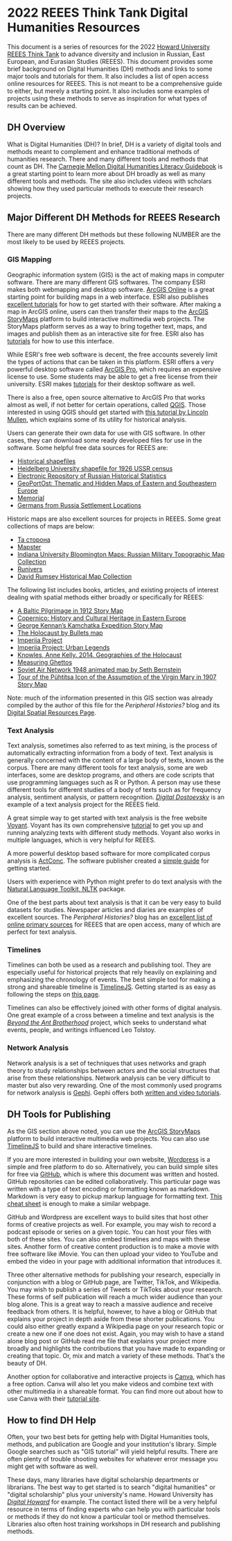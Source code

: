 # 2022 REEES Think Tank Digital Humanities Resources

This document is a series of resources for the 2022 [Howard University REEES Think Tank](https://www.reeesthinktank.com/) to advance diversity and inclusion in Russian, East European, and Eurasian Studies (REEES). This document provides some brief background on Digital Humanities (DH) methods and links to some major tools and tutorials for them. It also includes a list of open access online resources for REEES. This is not meant to be a comprehensive guide to either, but merely a starting point. It also includes some examples of projects using these methods to serve as inspiration for what types of results can be achieved.

## DH Overview

What is Digital Humanities (DH)? In brief, DH is a variety of digital tools and methods meant to complement and enhance traditional methods of humanities research. There and many different tools and methods that count as DH. The [Carnegie Mellon Digital Humanities Literacy Guidebook](https://cmu-lib.github.io/dhlg/) is a great starting point to learn more about DH broadly as well as many different tools and methods. The site also includes videos with scholars showing how they used particular methods to execute their research projects.

## Major Different DH Methods for REEES Research

There are many different DH methods but these following NUMBER are the most likely to be used by REEES projects.

### GIS Mapping

Geographic information system (GIS) is the act of making maps in computer software. There are many different GIS softwares. The company ESRI makes both webmapping and desktop software. [ArcGIS Online](https://www.arcgis.com/index.html) is a great starting point for building maps in a web interface. ESRI also publishes [excellent tutorials](https://learn.arcgis.com/en/projects/get-started-with-arcgis-online/) for how to get started with their software. After making a map in ArcGIS online, users can then transfer their maps to the [ArcGIS StoryMaps](https://storymaps.arcgis.com/) platform to build interactive multimedia web projects. The StoryMaps platform serves as a way to bring together text, maps, and images and publish them as an interactive site for free. ESRI also has [tutorials](https://storymaps.arcgis.com/stories/cea22a609a1d4cccb8d54c650b595bc4) for how to use this interface.

While ESRI's free web software is decent, the free accounts severely limit the types of actions that can be taken in this platform. ESRI offers a very powerful desktop software called [ArcGIS Pro](https://www.esri.com/en-us/arcgis/products/arcgis-pro/overview), which requires an expensive license to use. Some students may be able to get a free license from their university. ESRI makes [tutorials](https://www.esri.com/en-us/arcgis/products/arcgis-pro/overview) for their desktop software as well.

There is also a free, open source alternative to ArcGIS Pro that works almost as well, if not better for certain operations, called [QGIS](https://www.qgis.org/en/site/). Those interested in using QGIS should get started with [this tutorial by Lincoln Mullen](https://lincolnmullen.com/projects/spatial-workshop/qgis.html), which explains some of its utility for historical analysis.

Users can generate their own data for use with GIS software. In other cases, they can download some ready developed files for use in the software. Some helpful free data sources for REEES are: 

- [Historical shapefiles](https://icr.ethz.ch/data/cshapes/)
- [Heidelberg University shapefile for 1926 USSR census](https://heidata.uni-heidelberg.de/dataset.xhtml?persistentId=doi:10.11588/data/10064)
- [Electronic Repository of Russian Historical Statistics](https://datasets.iisg.amsterdam/dataverse/RISTAT)
- [GeoPortOst: Thematic and Hidden Maps of Eastern and Southeastern Europe](http://geoportost.ios-regensburg.de/en/)
- [Memorial](https://www.memo.ru/ru-ru/collections/)
- [Germans from Russia Settlement Locations](https://www.germansfromrussiasettlementlocations.org/p/maps.html) 

Historic maps are also excellent sources for projects in REEES. Some great collections of maps are below:
- [Та сторона](http://tastorona.su/)
- [Mapster](http://igrek.amzp.pl/)
- [Indiana University Bloomington Maps: Russian Military Topographic Map Collection](https://webapp1.dlib.indiana.edu/images/splash.htm?scope=images/VAC9619)
- [Runivers](https://runivers.ru/mp/)
- [David Rumsey Historical Map Collection](https://www.davidrumsey.com/)

The following list includes books, articles, and existing projects of interest dealing with spatial methods either broadly or specifically for REEES:

- [A Baltic Pilgrimage in 1912 Story Map](https://www.balticorthodoxy.com/pilgrimage)
- [Copernico: History and Cultural Heritage in Eastern Europe](https://www.copernico.eu/en/start)
- [George Kennan’s Kamchatka Expedition Story Map](https://storymaps.arcgis.com/stories/3c68c41d6c4840e9a0a3f71b40cde221)
- [The Holocaust by Bullets map](http://www.yahadinunum.orgwww.yahadmap.org/#map/)
- [Imperiia Project](https://imperiia.scalar.fas.harvard.edu/imperiia/index)
- [Imperiia Project: Urban Legends](https://imperiia.omeka.fas.harvard.edu/exhibits/show/urban-legends)
- [Knowles, Anne Kelly. 2014. Geographies of the Holocaust](https://www.google.com/books/edition/Geographies_of_the_Holocaust/wqFrAwAAQBAJ?hl=en&gbpv=0)
- [Measuring Ghettos](https://ghettos.digital/)
- [Soviet Air Network 1948 animated map by Seth Bernstein](https://vimeo.com/146043317)
- [Tour of the Pühtitsa Icon of the Assumption of the Virgin Mary in 1907 Story Map](https://www.balticorthodoxy.com/icon)

Note: much of the information presented in this GIS section was already compiled by the author of this file for the *Peripheral Histories?* blog and its [Digital Spatial Resources Page](https://www.peripheralhistories.co.uk/digital-spatial).

### Text Analysis

Text analysis, sometimes also referred to as text mining, is the process of automatically extracting information from a body of text. Text analysis is generally concerned with the content of a large body of texts, known as the corpus. There are many different tools for text analysis, some are web interfaces, some are desktop programs, and others are code scripts that use programming languages such as R or Python. A person may use these different tools for different studies of a body of texts such as for frequency analysis, sentiment analysis, or pattern recognition. [*Digital Dostoevsky*](https://digitaldostoevsky.com/) is an example of a text analysis project for the REEES field. 

A great simple way to get started with text analysis is the free website [Voyant](https://voyant-tools.org/). Voyant has its own comprehensive [tutorial](https://voyant-tools.org/docs/#!/guide/start) to get you up and running analyzing texts with different study methods. Voyant also works in multiple languages, which is very helpful for REEES.

A more powerful desktop based software for more complicated corpus analysis is [ActConc](https://www.laurenceanthony.net/software/antconc/). The software publisher created a [simple guide](https://www.laurenceanthony.net/software/antconc/resources/help_AntConc321_english.pdf) for getting started.

Users with experience with Python might prefer to do text analysis with the [Natural Language Toolkit, NLTK](https://realpython.com/nltk-nlp-python/) package.

One of the best parts about text analysis is that it can be very easy to build datasets for studies. Newspaper articles and diaries are examples of excellent sources. The *Peripheral Histories?* blog has an [excellent list of online primary sources](https://www.peripheralhistories.co.uk/online-primary-sources) for REEES that are open access, many of which are perfect for text analysis. 

### Timelines

Timelines can both be used as a research and publishing tool. They are especially useful for historical projects that rely heavily on explaining and emphasizing the chronology of events. The best simple tool for making a strong and shareable timeline is [TimelineJS](https://timeline.knightlab.com/). Getting started is as easy as following the steps on [this page](https://timeline.knightlab.com/#make).

Timelines can also be effectively joined with other forms of digital analysis. One great example of a cross between a timeline and text analysis is the [*Beyond the Ant Brotherhood*](https://www.colloquy.us:8443/Tolstoy/#home) project, which seeks to understand what events, people, and writings influenced Leo Tolstoy. 

### Network Analysis

Network analysis is a set of techniques that uses networks and graph theory to study relationships between actors and the social structures that arise from these relationships. Network analysis can be very difficult to master but also very rewarding. One of the most commonly used programs for network analysis is [Gephi](https://gephi.org/). Gephi offers both [written and video tutorials](https://gephi.org/users/).

## DH Tools for Publishing

As the GIS section above noted, you can use the [ArcGIS StoryMaps](https://storymaps.arcgis.com/) platform to build interactive multimedia web projects. You can also use [TimelineJS](https://timeline.knightlab.com/) to build and share interactive timelines.

If you are more interested in building your own website, [Wordpress](https://wordpress.com/) is a simple and free platform to do so. Alternatively, you can build simple sites for free via [GitHub](https://github.com/), which is where this document was written and hosted. GitHub repositories can be edited collaboratively. This particular page was written with a type of text encoding or formatting known as markdown. Markdown is very easy to pickup markup language for formatting text. [This cheat sheet](https://www.markdownguide.org/cheat-sheet/) is enough to make a similar webpage.

GitHub and Wordpress are excellent ways to build sites that host other forms of creative projects as well. For example, you may wish to record a podcast episode or series on a given topic. You can host your files with both of these sites. You can also embed timelines and maps with these sites. Another form of creative content production is to make a movie with free software like iMovie. You can then upload your video to YouTube and embed the video in your page with additional information that introduces it.

Three other alternative methods for publishing your research, especially in conjunction with a blog or GitHub page, are Twitter, TikTok, and Wikipedia. You may wish to publish a series of Tweets or TikToks about your research. These forms of self publication will reach a much wider audience than your blog alone. This is a great way to reach a massive audience and receive feedback from others. It is helpful, however, to have a blog or GitHub that explains your project in depth aside from these shorter publications. You could also either greatly expand a Wikipedia page on your research topic or create a new one if one does not exist. Again, you may wish to have a stand alone blog post or GitHub read me file that explains your project more broadly and highlights the contributions that you have made to expanding or creating that topic. Or, mix and match a variety of these methods. That's the beauty of DH. 

Another option for collaborative and interactive projects is [Canva](https://www.canva.com/), which has a free option. Canva will also let you make videos and combine text with other multimedia in a shareable format. You can find more out about how to use Canva with their [tutorial site](https://www.canva.com/designschool/tutorials/).

## How to find DH Help

Often, your two best bets for getting help with Digital Humanities tools, methods, and publication are Google and your institution's library. Simple Google searches such as "GIS tutorial" will yield helpful results. There are often plenty of trouble shooting websites for whatever error message you might get with software as well.

These days, many libraries have digital scholarship departments or librarians. The best way to get started is to search "digital humanities" or "digital scholarship" plus your university's name. Howard University has [*Digital Howard*](https://dh.howard.edu/about.html) for example. The contact listed there will be a very helpful resource in terms of finding experts who can help you with particular tools or methods if they do not know a particular tool or method themselves. Libraries also often host training workshops in DH research and publishing methods. 

